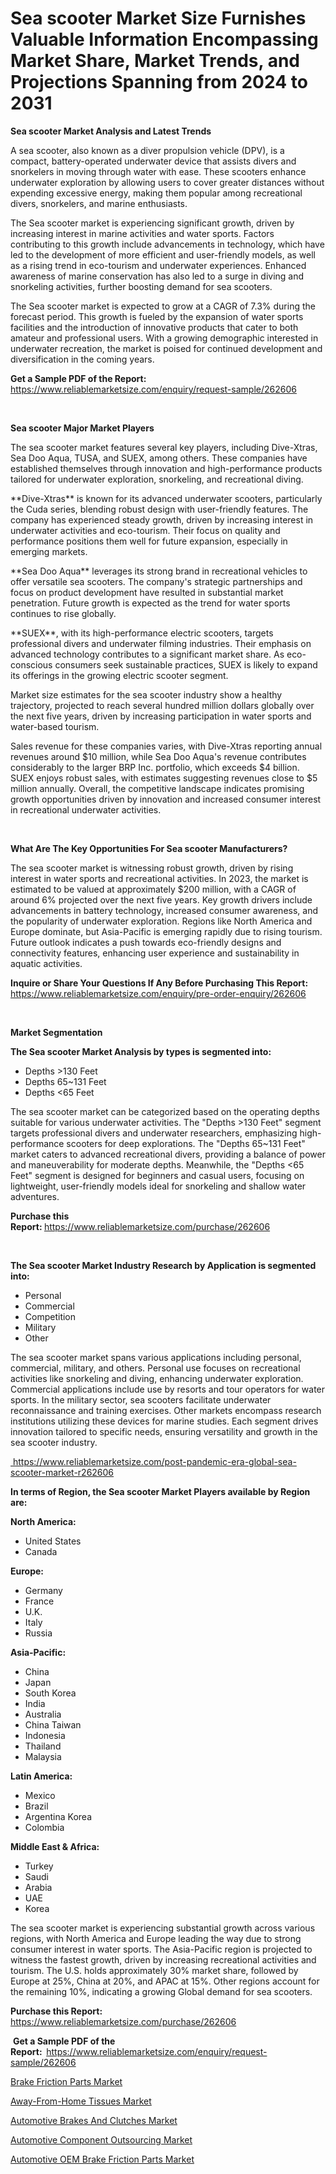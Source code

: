 <p><h1>Sea scooter Market Size Furnishes Valuable Information Encompassing Market Share, Market Trends, and Projections Spanning from 2024 to 2031</h1></p><p><strong>Sea scooter Market Analysis and Latest Trends</strong></p>
<p><p>A sea scooter, also known as a diver propulsion vehicle (DPV), is a compact, battery-operated underwater device that assists divers and snorkelers in moving through water with ease. These scooters enhance underwater exploration by allowing users to cover greater distances without expending excessive energy, making them popular among recreational divers, snorkelers, and marine enthusiasts.</p><p>The Sea scooter market is experiencing significant growth, driven by increasing interest in marine activities and water sports. Factors contributing to this growth include advancements in technology, which have led to the development of more efficient and user-friendly models, as well as a rising trend in eco-tourism and underwater experiences. Enhanced awareness of marine conservation has also led to a surge in diving and snorkeling activities, further boosting demand for sea scooters.</p><p>The Sea scooter market is expected to grow at a CAGR of 7.3% during the forecast period. This growth is fueled by the expansion of water sports facilities and the introduction of innovative products that cater to both amateur and professional users. With a growing demographic interested in underwater recreation, the market is poised for continued development and diversification in the coming years.</p></p>
<p><strong>Get a Sample PDF of the Report:&nbsp;</strong> <a href="https://www.reliablemarketsize.com/enquiry/request-sample/262606?utm_campaign=1564&utm_medium=2&utm_source=Github&utm_content=ia&utm_term=31102024&utm_id=sea-scooter">https://www.reliablemarketsize.com/enquiry/request-sample/262606</a></p>
<p>&nbsp;</p>
<p><strong>Sea scooter Major Market Players</strong></p>
<p><p>The sea scooter market features several key players, including Dive-Xtras, Sea Doo Aqua, TUSA, and SUEX, among others. These companies have established themselves through innovation and high-performance products tailored for underwater exploration, snorkeling, and recreational diving.</p><p>**Dive-Xtras** is known for its advanced underwater scooters, particularly the Cuda series, blending robust design with user-friendly features. The company has experienced steady growth, driven by increasing interest in underwater activities and eco-tourism. Their focus on quality and performance positions them well for future expansion, especially in emerging markets.</p><p>**Sea Doo Aqua** leverages its strong brand in recreational vehicles to offer versatile sea scooters. The company's strategic partnerships and focus on product development have resulted in substantial market penetration. Future growth is expected as the trend for water sports continues to rise globally.</p><p>**SUEX**, with its high-performance electric scooters, targets professional divers and underwater filming industries. Their emphasis on advanced technology contributes to a significant market share. As eco-conscious consumers seek sustainable practices, SUEX is likely to expand its offerings in the growing electric scooter segment.</p><p>Market size estimates for the sea scooter industry show a healthy trajectory, projected to reach several hundred million dollars globally over the next five years, driven by increasing participation in water sports and water-based tourism.</p><p>Sales revenue for these companies varies, with Dive-Xtras reporting annual revenues around $10 million, while Sea Doo Aqua's revenue contributes considerably to the larger BRP Inc. portfolio, which exceeds $4 billion. SUEX enjoys robust sales, with estimates suggesting revenues close to $5 million annually. Overall, the competitive landscape indicates promising growth opportunities driven by innovation and increased consumer interest in recreational underwater activities.</p></p>
<p>&nbsp;</p>
<p><strong>What Are The Key Opportunities For Sea scooter Manufacturers?</strong></p>
<p><p>The sea scooter market is witnessing robust growth, driven by rising interest in water sports and recreational activities. In 2023, the market is estimated to be valued at approximately $200 million, with a CAGR of around 6% projected over the next five years. Key growth drivers include advancements in battery technology, increased consumer awareness, and the popularity of underwater exploration. Regions like North America and Europe dominate, but Asia-Pacific is emerging rapidly due to rising tourism. Future outlook indicates a push towards eco-friendly designs and connectivity features, enhancing user experience and sustainability in aquatic activities.</p></p>
<p><strong>Inquire or Share Your Questions If Any Before Purchasing This Report:</strong> <a href="https://www.reliablemarketsize.com/enquiry/pre-order-enquiry/262606?utm_campaign=1564&utm_medium=2&utm_source=Github&utm_content=ia&utm_term=31102024&utm_id=sea-scooter">https://www.reliablemarketsize.com/enquiry/pre-order-enquiry/262606</a></p>
<p>&nbsp;</p>
<p><strong>Market Segmentation</strong></p>
<p><strong>The Sea scooter Market Analysis by types is segmented into:</strong></p>
<p><ul><li>Depths >130 Feet</li><li>Depths 65~131 Feet</li><li>Depths <65 Feet</li></ul></p>
<p><p>The sea scooter market can be categorized based on the operating depths suitable for various underwater activities. The "Depths >130 Feet" segment targets professional divers and underwater researchers, emphasizing high-performance scooters for deep explorations. The "Depths 65~131 Feet" market caters to advanced recreational divers, providing a balance of power and maneuverability for moderate depths. Meanwhile, the "Depths <65 Feet" segment is designed for beginners and casual users, focusing on lightweight, user-friendly models ideal for snorkeling and shallow water adventures.</p></p>
<p><strong>Purchase this Report:&nbsp;</strong><a href="https://www.reliablemarketsize.com/purchase/262606?utm_campaign=1564&utm_medium=2&utm_source=Github&utm_content=ia&utm_term=31102024&utm_id=sea-scooter">https://www.reliablemarketsize.com/purchase/262606</a></p>
<p>&nbsp;</p>
<p><strong>The Sea scooter Market Industry Research by Application is segmented into:</strong></p>
<p><ul><li>Personal</li><li>Commercial</li><li>Competition</li><li>Military</li><li>Other</li></ul></p>
<p><p>The sea scooter market spans various applications including personal, commercial, military, and others. Personal use focuses on recreational activities like snorkeling and diving, enhancing underwater exploration. Commercial applications include use by resorts and tour operators for water sports. In the military sector, sea scooters facilitate underwater reconnaissance and training exercises. Other markets encompass research institutions utilizing these devices for marine studies. Each segment drives innovation tailored to specific needs, ensuring versatility and growth in the sea scooter industry.</p></p>
<p><a href="https://www.reliablemarketsize.com/post-pandemic-era-global-sea-scooter-market-r262606?utm_campaign=1564&utm_medium=2&utm_source=Github&utm_content=ia&utm_term=31102024&utm_id=sea-scooter">&nbsp;https://www.reliablemarketsize.com/post-pandemic-era-global-sea-scooter-market-r262606</a></p>
<p><strong>In terms of Region, the Sea scooter Market Players available by Region are:</strong></p>
<p>
    <p> <strong> North America: </strong>
        <ul>
            <li>United States</li>
            <li>Canada</li>
        </ul>
        </p> 
    <p> <strong> Europe: </strong>
        <ul>
            <li>Germany</li>
            <li>France</li>
            <li>U.K.</li>
            <li>Italy</li>
            <li>Russia</li>
        </ul>
        </p> 
    <p> <strong> Asia-Pacific: </strong>
        <ul>
            <li>China</li>
            <li>Japan</li>
            <li>South Korea</li>
            <li>India</li>
            <li>Australia</li>
            <li>China Taiwan</li>
            <li>Indonesia</li>
            <li>Thailand</li>
            <li>Malaysia</li>
        </ul>
        </p> 
    <p> <strong> Latin America: </strong>
        <ul>
            <li>Mexico</li>
            <li>Brazil</li>
            <li>Argentina Korea</li>
            <li>Colombia</li>
        </ul>
        </p> 
    <p> <strong> Middle East & Africa: </strong>
        <ul>
            <li>Turkey</li>
            <li>Saudi</li>
            <li>Arabia</li>
            <li>UAE</li>
            <li>Korea</li>
        </ul>
    </p>
    </p>
<p><p>The sea scooter market is experiencing substantial growth across various regions, with North America and Europe leading the way due to strong consumer interest in water sports. The Asia-Pacific region is projected to witness the fastest growth, driven by increasing recreational activities and tourism. The U.S. holds approximately 30% market share, followed by Europe at 25%, China at 20%, and APAC at 15%. Other regions account for the remaining 10%, indicating a growing Global demand for sea scooters.</p></p>
<p><strong>Purchase this Report: </strong><a href="https://www.reliablemarketsize.com/purchase/262606?utm_campaign=1564&utm_medium=2&utm_source=Github&utm_content=ia&utm_term=31102024&utm_id=sea-scooter">https://www.reliablemarketsize.com/purchase/262606</a></p>
<p>&nbsp;<strong>Get a Sample PDF of the Report:&nbsp;&nbsp;</strong><a href="https://www.reliablemarketsize.com/enquiry/request-sample/262606?utm_campaign=1564&utm_medium=2&utm_source=Github&utm_content=ia&utm_term=31102024&utm_id=sea-scooter">https://www.reliablemarketsize.com/enquiry/request-sample/262606</a></p>
<p><strong></strong></p>
<p><p><a href="https://www.linkedin.com/pulse/exploring-brake-friction-parts-market-dynamics-revenue-analysis-ycwxe?utm_campaign=1564&utm_medium=2&utm_source=Github&utm_content=ia&utm_term=31102024&utm_id=sea-scooter">Brake Friction Parts Market</a></p><p><a href="https://www.linkedin.com/pulse/away-from-home-tissues-market-opportunities-emerging-wnlse?utm_campaign=1564&utm_medium=2&utm_source=Github&utm_content=ia&utm_term=31102024&utm_id=sea-scooter">Away-From-Home Tissues Market</a></p><p><a href="https://www.linkedin.com/pulse/future-innovation-global-automotive-brakes-clutches-market-iuexe?utm_campaign=1564&utm_medium=2&utm_source=Github&utm_content=ia&utm_term=31102024&utm_id=sea-scooter">Automotive Brakes And Clutches Market</a></p><p><a href="https://www.linkedin.com/pulse/in-depth-analysis-global-automotive-component-outsourcing-q38he?utm_campaign=1564&utm_medium=2&utm_source=Github&utm_content=ia&utm_term=31102024&utm_id=sea-scooter">Automotive Component Outsourcing Market</a></p><p><a href="https://www.linkedin.com/pulse/automotive-oem-brake-friction-parts-market-refracting-trends-gurxe?utm_campaign=1564&utm_medium=2&utm_source=Github&utm_content=ia&utm_term=31102024&utm_id=sea-scooter">Automotive OEM Brake Friction Parts Market</a></p></p>